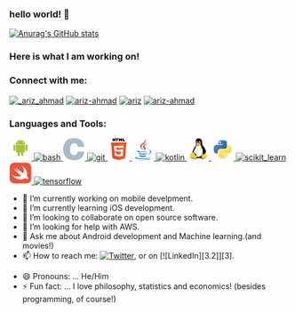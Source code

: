 ### hello world! 👋
[](https://github.com/ariz-ahmad/ariz-ahmad/blob/main/merge_from_ofoct%20(1).jpg)
[![Anurag's GitHub stats](https://github-readme-stats.vercel.app/api?username=ariz-ahmad)](https://github.com/anuraghazra/github-readme-stats)



### Here is what I am working on!

<h3 align="left">Connect with me:</h3>
<p align="left">
<a href="https://twitter.com/_ariz_ahmad" target="blank"><img align="center" src="https://cdn.jsdelivr.net/npm/simple-icons@3.0.1/icons/twitter.svg" alt="_ariz_ahmad" height="30" width="40" /></a>
<a href="https://linkedin.com/in/ariz-ahmad" target="blank"><img align="center" src="https://cdn.jsdelivr.net/npm/simple-icons@3.0.1/icons/linkedin.svg" alt="ariz-ahmad" height="30" width="40" /></a>
<a href="https://kaggle.com/arizahmed" target="blank"><img align="center" src="https://cdn.jsdelivr.net/npm/simple-icons@3.0.1/icons/kaggle.svg" alt="ariz" height="30" width="40" /></a>
<a href="https://www.leetcode.com/ariz-ahmad" target="blank"><img align="center" src="https://cdn.jsdelivr.net/npm/simple-icons@3.0.1/icons/leetcode.svg" alt="ariz-ahmad" height="30" width="40" /></a>
</p>

<h3 align="left">Languages and Tools:</h3>
<p align="left"> <a href="https://developer.android.com" target="_blank"> <img src="https://raw.githubusercontent.com/devicons/devicon/master/icons/android/android-original-wordmark.svg" alt="android" width="40" height="40"/> </a> <a href="https://www.gnu.org/software/bash/" target="_blank"> <img src="https://www.vectorlogo.zone/logos/gnu_bash/gnu_bash-icon.svg" alt="bash" width="40" height="40"/> </a> <a href="https://www.cprogramming.com/" target="_blank"> <img src="https://raw.githubusercontent.com/devicons/devicon/master/icons/c/c-original.svg" alt="c" width="40" height="40"/> </a> <a href="https://git-scm.com/" target="_blank"> <img src="https://www.vectorlogo.zone/logos/git-scm/git-scm-icon.svg" alt="git" width="40" height="40"/> </a> <a href="https://www.w3.org/html/" target="_blank"> <img src="https://raw.githubusercontent.com/devicons/devicon/master/icons/html5/html5-original-wordmark.svg" alt="html5" width="40" height="40"/> </a> <a href="https://www.java.com" target="_blank"> <img src="https://raw.githubusercontent.com/devicons/devicon/master/icons/java/java-original.svg" alt="java" width="40" height="40"/> </a> <a href="https://kotlinlang.org" target="_blank"> <img src="https://www.vectorlogo.zone/logos/kotlinlang/kotlinlang-icon.svg" alt="kotlin" width="40" height="40"/> </a> <a href="https://www.linux.org/" target="_blank"> <img src="https://raw.githubusercontent.com/devicons/devicon/master/icons/linux/linux-original.svg" alt="linux" width="40" height="40"/> </a> <a href="https://www.python.org" target="_blank"> <img src="https://raw.githubusercontent.com/devicons/devicon/master/icons/python/python-original.svg" alt="python" width="40" height="40"/> </a> <a href="https://scikit-learn.org/" target="_blank"> <img src="https://upload.wikimedia.org/wikipedia/commons/0/05/Scikit_learn_logo_small.svg" alt="scikit_learn" width="40" height="40"/> </a> <a href="https://developer.apple.com/swift/" target="_blank"> <img src="https://raw.githubusercontent.com/devicons/devicon/master/icons/swift/swift-original.svg" alt="swift" width="40" height="40"/> </a> <a href="https://www.tensorflow.org" target="_blank"> <img src="https://www.vectorlogo.zone/logos/tensorflow/tensorflow-icon.svg" alt="tensorflow" width="40" height="40"/> </a> </p>

- 🔭 I’m currently working on mobile develpment.
- 🌱 I’m currently learning iOS development.
- 👯 I’m looking to collaborate on open source software.
- 🤔 I’m looking for help with AWS.
- 💬 Ask me about Android development and Machine learning.(and movies!)
- 📫 How to reach me: [![Twitter][1.2]][1], or on [![LinkedIn][3.2]][3].

<!-- Icons -->

[1.2]: http://i.imgur.com/wWzX9uB.png (twitter icon without padding)
[2.2]: https://img.shields.io/badge/LinkedIn-0077B5?style=for-the-badge&logo=linkedin&logoColor=white (LinkedIn icon without padding)

<!-- Links to your social media accounts -->

[1]: https://twitter.com/Martin_Heinz_
[2]: https://www.linkedin.com/in/ariz-ahmad/
- 😄 Pronouns: ... He/Him
- ⚡ Fun fact: ... I love philosophy, statistics and economics! (besides programming, of course!)

